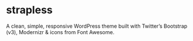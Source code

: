 strapless
=========

A clean, simple, responsive WordPress theme built with Twitter’s Bootstrap (v3), Modernizr &amp; icons from Font Awesome.
